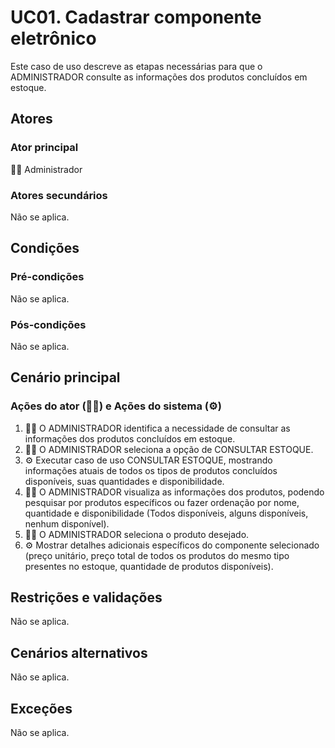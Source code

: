 # UC01. Cadastrar componente eletrônico

Este caso de uso descreve as etapas necessárias para que o ADMINISTRADOR consulte as informações dos produtos concluídos em estoque.

## Atores
### Ator principal
👨‍💼 Administrador

### Atores secundários
Não se aplica.

## Condições
### Pré-condições
Não se aplica.

### Pós-condições
Não se aplica.

## Cenário principal
### Ações do ator (👨‍💼) e Ações do sistema (⚙️)
1. 👨‍💼 O ADMINISTRADOR identifica a necessidade de consultar as informações dos produtos concluídos em estoque.
2. 👨‍💼 O ADMINISTRADOR seleciona a opção de CONSULTAR ESTOQUE.
3. ⚙️ Executar caso de uso CONSULTAR ESTOQUE, mostrando informações atuais de todos os tipos de produtos concluídos disponíveis, suas quantidades e disponibilidade.
4. 👨‍💼 O ADMINISTRADOR visualiza as informações dos produtos, podendo pesquisar por produtos específicos ou fazer ordenação por nome, quantidade e disponibilidade (Todos disponíveis, alguns disponíveis, nenhum disponível).
5. 👨‍💼 O ADMINISTRADOR seleciona o produto desejado.
6. ⚙️ Mostrar detalhes adicionais específicos do componente selecionado (preço unitário, preço total de todos os produtos do mesmo tipo presentes no estoque, quantidade de produtos disponíveis).

## Restrições e validações
Não se aplica.

## Cenários alternativos
Não se aplica.

## Exceções
Não se aplica.
